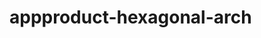  # appproduct-hexagonal-arch                 
            
         
                   
  
   
    
  
   
 
